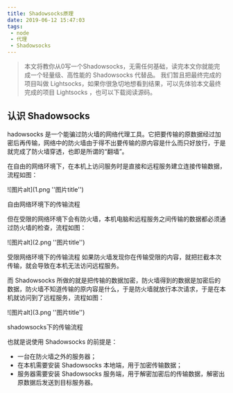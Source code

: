 ```yaml
---
title: Shadowsocks原理
date: 2019-06-12 15:47:03
tags:
 - node
 - 代理
 - Shadowsocks
---
```


> 本文将教你从0写一个Shadowsocks，无需任何基础，读完本文你就能完成一个轻量级、高性能的 Shadowsocks 代替品。
> 我们暂且把最终完成的项目叫做 Lightsocks，如果你很急切地想看到结果，可以先体验本文最终完成的项目 Lightsocks ，也可以下载阅读源码。

## 认识 Shadowsocks

hadowsocks 是一个能骗过防火墙的网络代理工具。它把要传输的原数据经过加密后再传输，网络中的防火墙由于得不出要传输的原内容是什么而只好放行，于是就完成了防火墙穿透，也即是所谓的“翻墙”。

在自由的网络环境下，在本机上访问服务时是直接和远程服务建立连接传输数据，流程如图：

![图片alt](1.png ''图片title'')

自由网络环境下的传输流程

但在受限的网络环境下会有防火墙，本机电脑和远程服务之间传输的数据都必须通过防火墙的检查，流程如图：

![图片alt](2.png ''图片title'')

受限网络环境下的传输流程
如果防火墙发现你在传输受限的内容，就把拦截本次传输，就会导致在本机无法访问远程服务。

而 Shadowsocks 所做的就是把传输的数据加密，防火墙得到的数据是加密后的数据，防火墙不知道传输的原内容是什么，于是防火墙就放行本次请求，于是在本机就访问到了远程服务，流程如图：

![图片alt](3.png ''图片title'')

shadowsocks下的传输流程

也就是说使用 Shadowsocks 的前提是：

* 一台在防火墙之外的服务器；
* 在本机需要安装 Shadowsocks 本地端，用于加密传输数据；
* 服务器需要安装 Shadowsocks 服务端，用于解密加密后的传输数据，解密出原数据后发送到目标服务器。